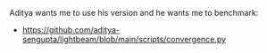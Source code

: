 Aditya wants me to use his version and he wants me to benchmark:
- https://github.com/aditya-sengupta/lightbeam/blob/main/scripts/convergence.py 